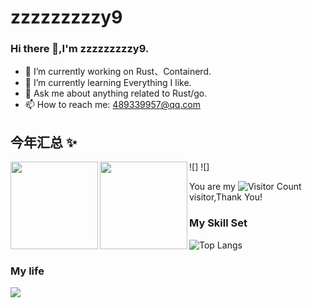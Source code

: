 # zzzzzzzzzy9
### Hi there 👋,I'm zzzzzzzzzy9.

- 🔭 I’m currently working on Rust、Containerd.
- 🌱 I’m currently learning Everything I like.
- 💬 Ask me about anything related to Rust/go.
- 📫 How to reach me: 489339957@qq.com

## 今年汇总 ✨
![]<img align="left" height="140px" src="https://github-readme-stats.vercel.app/api?username=zzzzzzzzzy9&show_icons=true&icon_color=CE1D2D&text_color=718096&bg_color=ffffff&hide_title=true" />
![]<img align="left" height="140px" src="https://github-readme-stats.vercel.app/api/top-langs/?username=zzzzzzzzzy9&hide_title=true&layout=compact&locale=cn" />


You are my ![Visitor Count](https://profile-counter.glitch.me/zzzzzzzzzy9/count.svg) visitor,Thank You!

### My Skill Set
![Top Langs](https://github-readme-stats.vercel.app/api/top-langs/?username=zzzzzzzzzy9&layout=compact&theme=tokyonight)

### My life
![](https://github-readme-stats.vercel.app/api?username=zzzzzzzzzy9&show_icons=true&theme=transparent)
